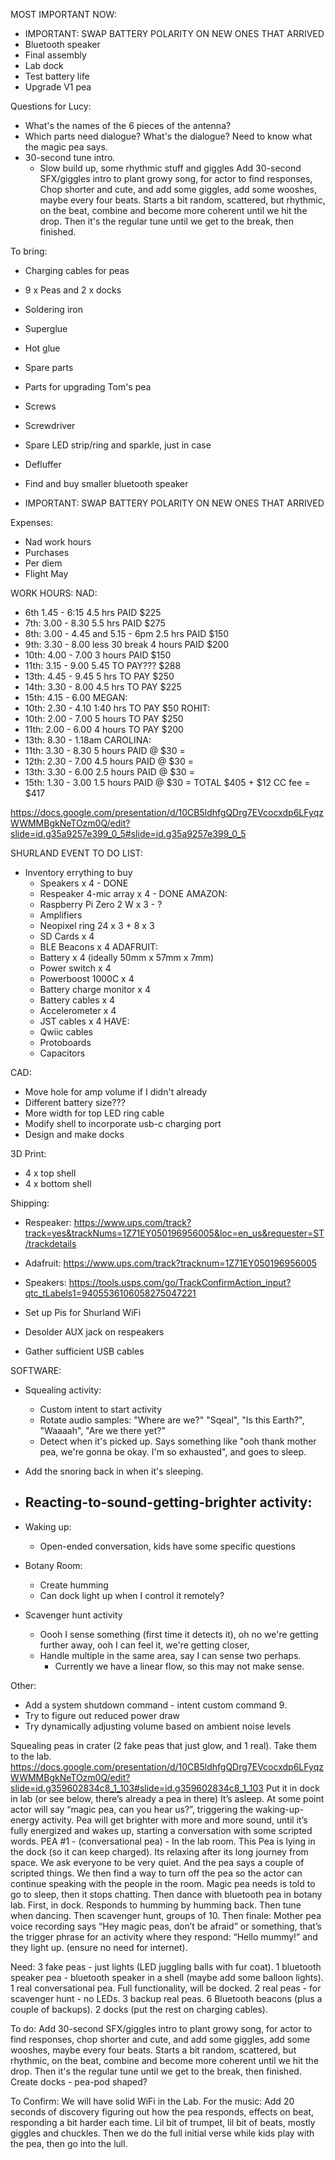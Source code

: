 MOST IMPORTANT NOW:
* IMPORTANT: SWAP BATTERY POLARITY ON NEW ONES THAT ARRIVED
* Bluetooth speaker
* Final assembly
* Lab dock
* Test battery life
* Upgrade V1 pea

Questions for Lucy:
* What's the names of the 6 pieces of the antenna?
* Which parts need dialogue? What's the dialogue? Need to know what the magic pea says.
* 30-second tune intro.
  * Slow build up, some rhythmic stuff and giggles
  Add 30-second SFX/giggles intro to plant growy song, for actor to find responses, 
  Chop shorter and cute, and add some giggles, add some wooshes, maybe every four beats. 
  Starts a bit random, scattered, but rhythmic, on the beat, combine and become more coherent until we hit the drop. 
  Then it's the regular tune until we get to the break, then finished.



To bring:
* Charging cables for peas
* 9 x Peas and 2 x docks
* Soldering iron
* Superglue
* Hot glue
* Spare parts
* Parts for upgrading Tom's pea
* Screws
* Screwdriver
* Spare LED strip/ring and sparkle, just in case
* Defluffer





* Find and buy smaller bluetooth speaker


* IMPORTANT: SWAP BATTERY POLARITY ON NEW ONES THAT ARRIVED

Expenses:
- Nad work hours
- Purchases
- Per diem
- Flight May

WORK HOURS:
NAD:
* 6th 1.45 - 6:15 4.5 hrs PAID $225
* 7th: 3.00 - 8.30 5.5 hrs PAID $275
* 8th: 3.00 - 4.45 and 5.15 - 6pm 2.5 hrs PAID $150
* 9th: 3.30 - 8.00 less 30 break 4 hours PAID $200
* 10th: 4.00 - 7.00 3 hours PAID $150
* 11th: 3.15 - 9.00 5.45 TO PAY??? $288
* 13th: 4.45 - 9.45 5 hrs TO PAY $250
* 14th: 3.30 - 8.00 4.5 hrs TO PAY $225
* 15th: 4.15 - 6.00 
MEGAN:
* 10th: 2.30 - 4.10 1:40 hrs TO PAY $50
ROHIT:
* 10th: 2.00 - 7.00 5 hours TO PAY $250
* 11th: 2.00 -  6.00 4 hours TO PAY $200
* 13th: 8.30 - 1.18am
CAROLINA:
* 11th: 3.30 - 8.30 5 hours PAID @ $30 = 
* 12th: 2.30 - 7.00 4.5 hours PAID @ $30 = 
* 13th: 3.30 - 6.00 2.5 hours PAID @ $30 = 
* 15th: 1.30 - 3.00 1.5 hours PAID @ $30 = 
TOTAL $405 + $12 CC fee = $417

https://docs.google.com/presentation/d/10CB5ldhfgQDrg7EVcocxdp6LFyqzWWMMBgkNeTOzm0Q/edit?slide=id.g35a9257e399_0_5#slide=id.g35a9257e399_0_5

SHURLAND EVENT TO DO LIST:
* Inventory errything to buy
  * Speakers x 4 - DONE
  * Respeaker 4-mic array x 4 - DONE
  AMAZON:
  * Raspberry Pi Zero 2 W x 3 - ?
  * Amplifiers
  * Neopixel ring 24 x 3 + 8 x 3
  * SD Cards x 4
  * BLE Beacons x 4
  ADAFRUIT:  
  * Battery x 4 (ideally 50mm x 57mm x 7mm)
  * Power switch x 4
  * Powerboost 1000C x 4
  * Battery charge monitor x 4
  * Battery cables x 4
  * Accelerometer x 4
  * JST cables x 4
  HAVE:
  * Qwiic cables
  * Protoboards
  * Capacitors

CAD:
* Move hole for amp volume if I didn't already
* Different battery size???
* More width for top LED ring cable
* Modify shell to incorporate usb-c charging port
* Design and make docks

3D Print:
* 4 x top shell
* 4 x bottom shell

Shipping:
* Respeaker: https://www.ups.com/track?track=yes&trackNums=1Z71EY050196956005&loc=en_us&requester=ST/trackdetails
* Adafruit: https://www.ups.com/track?tracknum=1Z71EY050196956005
* Speakers: https://tools.usps.com/go/TrackConfirmAction_input?qtc_tLabels1=9405536106058275047221

* Set up Pis for Shurland WiFi
* Desolder AUX jack on respeakers
* Gather sufficient USB cables


SOFTWARE:
* Squealing activity:
  - Custom intent to start activity
  - Rotate audio samples: "Where are we?" "Sqeal", "Is this Earth?", "Waaaah", "Are we there yet?"
  - Detect when it's picked up. Says something like "ooh thank mother pea, we're gonna be okay. I'm so exhausted", and goes to sleep.

* Add the snoring back in when it's sleeping.

* Reacting-to-sound-getting-brighter activity:
  - 
* Waking up:
  - Open-ended conversation, kids have some specific questions 

* Botany Room:
  - Create humming
  - Can dock light up when I control it remotely?

* Scavenger hunt activity
  - Oooh I sense something (first time it detects it), oh no we're getting further away, ooh I can feel it, we're getting closer, 
  - Handle multiple in the same area, say I can sense two perhaps.
    - Currently we have a linear flow, so this may not make sense.

Other:
* Add a system shutdown command - intent custom command 9. 
* Try to figure out reduced power draw 
* Try dynamically adjusting volume based on ambient noise levels


Squealing peas in crater (2 fake peas that just glow, and 1 real).
Take them to the lab.
https://docs.google.com/presentation/d/10CB5ldhfgQDrg7EVcocxdp6LFyqzWWMMBgkNeTOzm0Q/edit?slide=id.g359602834c8_1_103#slide=id.g359602834c8_1_103 
Put it in dock in lab (or see below, there’s already a pea in there)
It’s asleep. At some point actor will say “magic pea, can you hear us?”, triggering the waking-up-energy activity.  Pea will get brighter with more and more sound, until it’s fully energized and wakes up, starting a conversation with some scripted words. 
PEA #1 - (conversational pea) - In the lab room. This Pea is lying in the dock (so it can keep charged). Its relaxing after its long journey from space. We ask everyone to be very quiet. And the pea says a couple of scripted things. We then find a way to turn off the pea so the actor can continue speaking with the people in the room.
Magic pea needs is told to go to sleep, then it stops chatting. 
Then dance with bluetooth pea in botany lab. First, in dock. Responds to humming by humming back. Then tune when dancing. 
Then scavenger hunt, groups of 10.
Then finale: Mother pea voice recording says “Hey magic peas, don’t be afraid” or something, that’s the trigger phrase for an activity where they respond: “Hello mummy!” and they light up. (ensure no need for internet).

Need:
3 fake peas - just lights (LED juggling balls with fur coat).
1 bluetooth speaker pea - bluetooth speaker in a shell (maybe add some balloon lights).
1 real conversational pea. Full functionality, will be docked.
2 real peas - for scavenger hunt - no LEDs.
3 backup real peas.
6 Bluetooth beacons (plus a couple of backups).
2 docks (put the rest on charging cables).

To do:
Add 30-second SFX/giggles intro to plant growy song, for actor to find responses, chop shorter and cute, and add some giggles, add some wooshes, maybe every four beats. Starts a bit random, scattered, but rhythmic, on the beat, combine and become more coherent until we hit the drop. Then it's the regular tune until we get to the break, then finished.
Create docks - pea-pod shaped?

To Confirm:
We will have solid WiFi in the Lab.
For the music: Add 20 seconds of discovery figuring out how the pea responds, effects on beat, responding a bit harder each time. Lil bit of trumpet, lil bit of beats, mostly giggles and chuckles. Then we do the full initial verse while kids play with the pea, then go into the lull.

